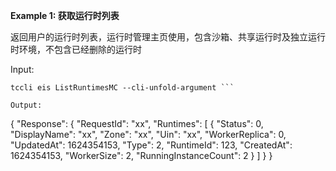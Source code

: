 **Example 1: 获取运行时列表**

返回用户的运行时列表，运行时管理主页使用，包含沙箱、共享运行时及独立运行时环境，不包含已经删除的运行时

Input: 

```
tccli eis ListRuntimesMC --cli-unfold-argument ```

Output: 
```
{
    "Response": {
        "RequestId": "xx",
        "Runtimes": [
            {
                "Status": 0,
                "DisplayName": "xx",
                "Zone": "xx",
                "Uin": "xx",
                "WorkerReplica": 0,
                "UpdatedAt": 1624354153,
                "Type": 2,
                "RuntimeId": 123,
                "CreatedAt": 1624354153,
                "WorkerSize": 2,
                "RunningInstanceCount": 2
            }
        ]
    }
}
```

